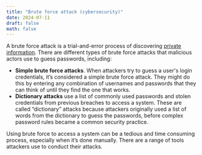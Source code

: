 ```yaml
---
title: "Brute force attack (cybersecurity)"
date: 2024-07-11
draft: false
math: false
---
```


A brute force attack is a trial-and-error process of discovering
[private information](/privacy).
There are different types of brute force attacks that
malicious actors use to guess passwords, including:

- **Simple brute force attacks**. When attackers try to guess a user's login
  credentials, it’s considered a simple brute force attack. They might
  do this by entering any combination of usernames and passwords that
  they can think of until they find the one that works.
- **Dictionary attacks** use a list of commonly used passwords and
  stolen credentials from previous breaches to access a system. These
  are called “dictionary” attacks because attackers originally used a
  list of words from the dictionary to guess the passwords, before
  complex password rules became a common security practice.

Using brute force to access a system can be a tedious and time consuming
process, especially when it’s done manually. There are a range of tools
attackers use to conduct their attacks.

